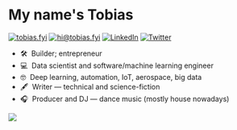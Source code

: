 # My name's Tobias

[![tobias.fyi](https://img.shields.io/static/v1?label=tobias.fyi&message=%20&color=orange&logo=&style=flat-square&logoColor=white)](https://tobias.fyi/)
[![hi@tobias.fyi](https://img.shields.io/static/v1?label=hi@tobias.fyi&message=%20&color=red&logo=gmail&style=flat-square&logoColor=white)](mailto:hi@tobias.fyi)
[![LinkedIn](https://img.shields.io/static/v1?label=@tobias-reaper&message=%20&color=maroon&logo=LinkedIn&style=flat-square&logoColor=white)](https://www.linkedin.com/in/tobias-reaper/)
[![Twitter](https://img.shields.io/static/v1?label=@tobiasfyi&message=%20&color=brown&logo=twitter&style=flat-square&logoColor=white)](https://twitter.com/tobiasfyi)
  
* 🛠 &nbsp;Builder; entrepreneur
* 💻 &nbsp;Data scientist and software/machine learning engineer
* 🤓 &nbsp;Deep learning, automation, IoT, aerospace, big data
* 🖋 &nbsp;Writer — technical and science-fiction
* 🎧 &nbsp;Producer and DJ — dance music (mostly house nowadays)

<img align='center' src="https://github-readme-stats.vercel.app/api?username=tobias-fyi&show_icons=true">
